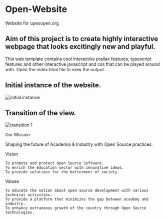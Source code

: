 # Open-Website
Website for upesopen.org

## Aim of this project is to create highly interactive webpage that looks excitingly new and playful. 

This web template contains cool interactive prallax features, typescript features and other interactive javascript and css that can be played around with.
Open the index.html file to view the output.


## Initial instance of the website.
![initial instance](https://user-images.githubusercontent.com/47113617/55078463-3e428300-50c0-11e9-8df4-a28f93e54619.png)


## Transition of the view.
![transition 1](https://user-images.githubusercontent.com/47113617/55078812-f3753b00-50c0-11e9-9716-9fa825584080.png)




Our Mission

Shaping the future of Academia & Industry with Open Source practices.

Vision

    To promote and protect Open Source Software.
    To enrich the Education sector with innovative ideas.
    To provide solutions for the betterment of society.

Values

    To educate the nation about open source development with various technical activities.
    To provide a platform that minimizes the gap between academy and industry.
    To enhance extraneous growth of the country through Open Source technologies.


